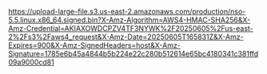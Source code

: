 https://upload-large-file.s3.us-east-2.amazonaws.com/production/nso-5.5.linux.x86_64.signed.bin?X-Amz-Algorithm=AWS4-HMAC-SHA256&X-Amz-Credential=AKIAXOWDCPZV4TF3NYWK%2F20250605%2Fus-east-2%2Fs3%2Faws4_request&X-Amz-Date=20250605T165831Z&X-Amz-Expires=900&X-Amz-SignedHeaders=host&X-Amz-Signature=1785e6b45a4844b5b224e22c280b512614e65bc4180341c381ffd09a9000cd81
